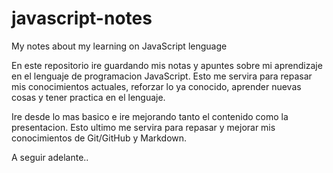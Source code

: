 # javascript-notes
My notes about my learning on JavaScript lenguage

En este repositorio ire guardando mis notas y apuntes sobre mi aprendizaje en el lenguaje de programacion JavaScript. Esto me servira para repasar mis conocimientos actuales, reforzar lo ya conocido, aprender nuevas cosas y tener practica en el lenguaje.

Ire desde lo mas basico e ire mejorando tanto el contenido como la presentacion. Esto ultimo me servira para repasar y mejorar mis conocimientos de Git/GitHub y Markdown.

A seguir adelante..